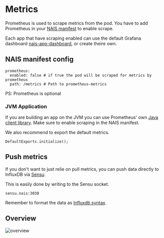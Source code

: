 Metrics
=======

Prometheus is used to scrape metrics from the pod. You have to add Prometheus in your [NAIS manifest](/contracts/README.md#nais-manifest) to enable scrape.

Each app that have scraping enabled can use the default Grafana dashboard [nais-app-dashboard](https://grafana.adeo.no/dashboard/db/nais-app-dashboard), or create theire own.


## NAIS manifest config

```
prometheus:
  enabled: false # if true the pod will be scraped for metrics by prometheus
  path: /metrics # Path to prometheus-metrics
```

PS: Prometheus is optional

### JVM Application

If you are building an app on the JVM you can use Prometheus' own [Java client library](https://github.com/prometheus/client_java). Make sure to enable scraping in the NAIS manifest.

We also recommend to export the default metrics.

```
DefaultExports.initialize();
```


## Push metrics

If you don't want to just relie on pull metrics, you can push data directly to InfluxDB via [Sensu](https://sensu.io/).

This is easily done by writing to the Sensu socket.

```
sensu.nais:3030
```

Remember to format the data as [Influxdb syntax](https:/s.influxdata.com/influxdb/v1.5/write_protocols/line_protocol_tutorial/#syntax).


## Overview

![overview](/media/metrics_overview.png)
